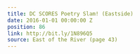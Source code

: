 ```yaml
---
title: DC SCORES Poetry Slam! (Eastside)
date: 2016-01-01 00:00:00 Z
position: 86
link: http://bit.ly/1N896Q5
source: East of the River (page 43)
---
```


